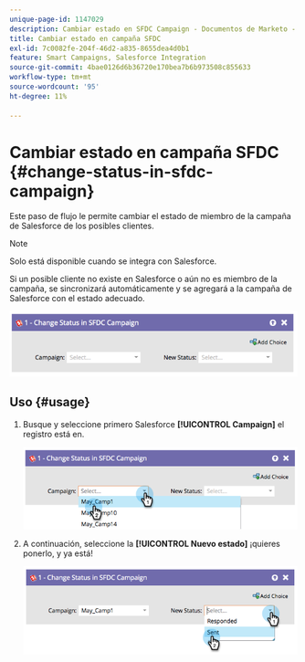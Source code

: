 ```yaml
---
unique-page-id: 1147029
description: Cambiar estado en SFDC Campaign - Documentos de Marketo - Documentación del producto
title: Cambiar estado en campaña SFDC
exl-id: 7c0082fe-204f-46d2-a835-8655dea4d0b1
feature: Smart Campaigns, Salesforce Integration
source-git-commit: 4bae0126d6b36720e170bea7b6b973508c855633
workflow-type: tm+mt
source-wordcount: '95'
ht-degree: 11%

---
```


# Cambiar estado en campaña SFDC {#change-status-in-sfdc-campaign}

Este paso de flujo le permite cambiar el estado de miembro de la campaña de Salesforce de los posibles clientes.

>[!NOTE]
>
>Solo está disponible cuando se integra con Salesforce.

Si un posible cliente no existe en Salesforce o aún no es miembro de la campaña, se sincronizará automáticamente y se agregará a la campaña de Salesforce con el estado adecuado.

![](assets/image2014-9-22-15-3a13-3a54.png)

## Uso {#usage}

1. Busque y seleccione primero Salesforce **[!UICONTROL Campaign]** el registro está en.

   ![](assets/image2014-9-22-15-3a13-3a58.png)

1. A continuación, seleccione la **[!UICONTROL Nuevo estado]** ¡quieres ponerlo, y ya está!

   ![](assets/image2014-9-22-15-3a14-3a0.png)

